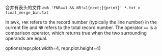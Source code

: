 
合并有表头的文件
`awk 'FNR==1 && NR!=1{next;}{print}' *.txt > final_merge_bin.txt`

In awk, `FNR` refers to the record number (typically the line number) in the current file and `NR` refers to the total record number. The operator `==` is a comparison operator, which returns true when the two surrounding operands are equal.



options(repr.plot.width=4, repr.plot.height=4)